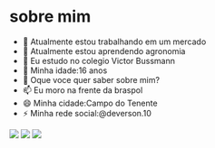 #  sobre mim

- 🔭 Atualmente estou trabalhando em um mercado
- 🌱 Atualmente estou aprendendo agronomia
- 👯 Eu estudo no colegio Victor Bussmann
- 🤔 Minha idade:16 anos
- 💬 Oque voce quer saber sobre mim?
- 📫 Eu moro na frente da braspol
- 😄 Minha cidade:Campo do Tenente
- ⚡ Minha rede social:@deverson.10

<img src="https://img.shields.io/badge/GitHub-100000?style=for-the-badge&logo=github&logoColor=white"/>
<img src=https://img.shields.io/badge/JavaScript-F7DF1E?style=for-the-badge&logo=javascript&logoColor=black/>
<img src=https://img.shields.io/badge/Instagram-E4405F?style=for-the-badge&logo=instagram&logoColor=white/>
